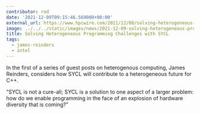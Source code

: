 ```yaml
---
contributor: rod
date: '2021-12-09T09:15:46.569000+00:00'
external_url: https://www.hpcwire.com/2021/12/08/solving-heterogeneous-programming-challenges-with-sycl/
image: ../../../static/images/news/2021-12-09-solving-heterogeneous-programming-challenges-with-sycl.webp
title: Solving Heterogeneous Programming Challenges with SYCL
tags:
  - james-reinders
  - intel
---
```


In the first of a series of guest posts on heterogenous computing, James Reinders, considers how SYCL will contribute to
a heterogeneous future for C++.

“SYCL is not a cure-all; SYCL is a solution to one aspect of a larger problem: how do we enable programming in the face
of an explosion of hardware diversity that is coming?”
